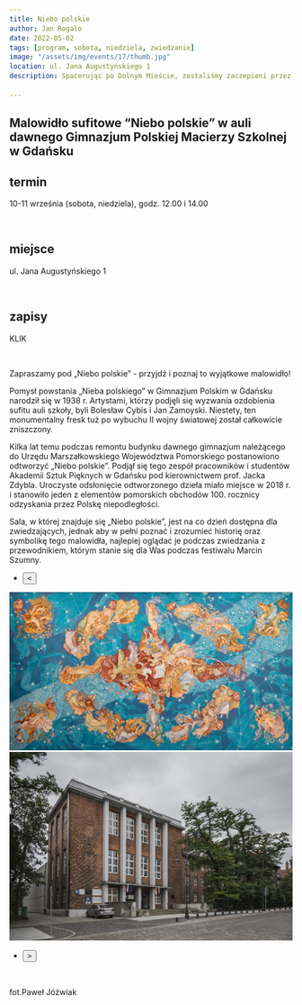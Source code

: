```yaml
---
title: Niebo polskie
author: Jan Rogalo
date: 2022-05-02
tags: [program, sobota, niedziela, zwiedzanie]
image: "/assets/img/events/17/thumb.jpg"
location: ul. Jana Augustyńskiego 1
description: Spacerując po Dolnym Mieście, zostaliśmy zaczepieni przez nieznajomą osobę, która zaoferowała nam pomoc i zaprosiła do wnętrza lokalu, w którym pracuje. Tą osobą okazała się Danuta Płuzińska, a miejscem Inkubator Sąsiedzkiej Energii. I tak oto znaleźliśmy się w miejscu przepełnionym otwartością, życzliwością i energią!

---
```

<section class="section-services">
    <div class="services">

<h1 class="event-h1">Malowidło sufitowe “Niebo polskie” w auli dawnego Gimnazjum Polskiej Macierzy Szkolnej w Gdańsku</h1>
<h2 class="event-h2">termin</h2>
<p>10-11 września (sobota, niedziela), godz. 12.00 i 14.00</p>
<br>
<h2 class="event-h2">miejsce</h2>
<p>ul. Jana Augustyńskiego 1</p>
<br>
<h2 class="event-h2">zapisy</h2>
<p>KLIK</p>
<br>
<p>Zapraszamy pod „Niebo polskie” - przyjdź i poznaj to wyjątkowe malowidło!</p>
<p>Pomysł powstania „Nieba polskiego” w Gimnazjum Polskim w Gdańsku narodził się w 1938 r. Artystami, którzy podjęli się wyzwania ozdobienia sufitu auli szkoły, byli Bolesław Cybis i Jan Zamoyski. Niestety, ten monumentalny fresk tuż po wybuchu II wojny światowej został całkowicie zniszczony.</p>
<p>Kilka lat temu podczas remontu budynku dawnego gimnazjum należącego do Urzędu Marszałkowskiego Województwa Pomorskiego postanowiono odtworzyć „Niebo polskie”. Podjął się tego zespół pracowników i studentów Akademii Sztuk Pięknych w Gdańsku pod kierownictwem prof. Jacka Zdybla. Uroczyste odsłonięcie odtworzonego dzieła miało miejsce w 2018 r. i stanowiło jeden z elementów pomorskich obchodów 100. rocznicy odzyskania przez Polskę niepodległości.</p>
<p>Sala, w której znajduje się „Niebo polskie”, jest na co dzień dostępna dla zwiedzających, jednak aby w pełni poznać i zrozumieć historię oraz symbolikę tego malowidła, najlepiej oglądać je podczas zwiedzania z przewodnikiem, którym stanie się dla Was podczas festiwalu Marcin Szumny.
</p>

<div class="slider-container">
  <nav class="slider-nav">
    <ul>
      <li>
        <button class="previous">
          <span><</span>
        </button>
      </li>
</ul>
</nav>
  <div class="slider">
    <img class="active" src="/assets/img/events/17/Polskie Niebo.png">
    <img src="/assets/img/events/17/_PAW9714.jpg">

  </div>
<nav class="slider-nav">
    <ul>
      <li>
        <button class="next">
          <span>></span>
        </button>
      </li>
    </ul>
  </nav>
</div>
<br>
<p>fot.Paweł Jóźwiak</p>
</section>
    <script src="/assets/scripts/slider.js"></script>

